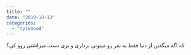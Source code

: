 ```yaml
---
title: ""
date: "2019-10-13"
categories: 
  - "tytomood"
---
```


که اگه میگفتن از دنیا فقط یه نفر رو میتونی برداری و بری دست میزاشتی روو کی؟
